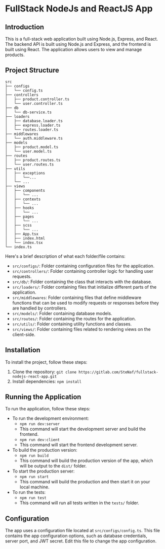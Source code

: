 # FullStack NodeJs and ReactJS App

## Introduction

This is a full-stack web application built using Node.js, Express, and React. The backend API is built using Node.js and
Express, and the frontend is built using React. The application allows users to view and manage products.

## Project Structure

```
src
├── configs
│   └── config.ts
├── controllers
│   ├── product.controller.ts
│   └── user.controller.ts
├── db
│   └── db-service.ts
├── loaders
│   ├── database.loader.ts
│   ├── express.loader.ts
│   └── routes.loader.ts
├── middlewares
│   └── auth.middleware.ts
├── models
│   ├── product.model.ts
│   └── user.model.ts
├── routes
│   ├── product.routes.ts
│   └── user.routes.ts
├── utils
│   ├── exceptions
│   │   └──...
│   └── ...
├── views
│   ├── components
│   │   └── ...
│   ├── contexts
│   │   └── ...
│   ├── hooks
│   │   └── ...
│   ├── pages
│   │   └── ...
│   ├── scss
│   │   └── ...
│   ├── App.tsx
│   ├── index.html
│   └── index.tsx
└── index.ts
```

Here's a brief description of what each folder/file contains:

- `src/configs/`: Folder containing configuration files for the application.
- `src/controllers/`: Folder containing controller logic for handling user requests.
- `src/db/`: Folder containing the class that interacts with the database.
- `src/loaders/`: Folder containing files that initialize different parts of the application.
- `src/middlewares`: Folder containing files that define middleware functions that can be used to modify requests or
  responses before they are handled by controllers.
- `src/models/`: Folder containing database models.
- `src/routes/`: Folder containing the routes for the application.
- `src/utils/`: Folder containing utility functions and classes.
- `src/views/`:  Folder containing files related to rendering views on the client-side.

## Installation

To install the project, follow these steps:

1. Clone the repository: `git clone https://gitlab.com/SteNaf/fullstack-nodejs-react-app.git`
2. Install dependencies: `npm install`

## Running the Application

To run the application, follow these steps:

- To run the development environment:
    - `npm run dev:server`
    - This command will start the development server and build the frontend.
    - `npm run dev:client`
    - This command will start the frontend development server.
- To build the production version:
    - `npm run build`
    - This command will build the production version of the app, which will be output to the `dist/` folder.
- To start the production server:
    - `npm run start`
    - This command will build the production and then start it on your local machine.
- To run the tests:
  - `npm run test`
  - This command will run all tests written in the `tests/` folder.


## Configuration

The app uses a configuration file located at `src/configs/config.ts`. This file contains the app configuration options,
such as database credentials, server port, and JWT secret. Edit this file to change the app configuration.
